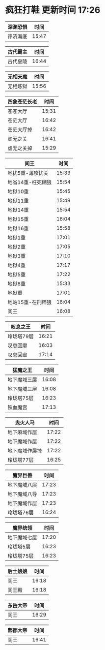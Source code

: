 # 疯狂打鞋 更新时间 17:26

| 深渊恐惧   | 时间    |
|--------|-------|
| 评济海底 | 15:47 |

| 古代霸主   | 时间    |
|--------|-------|
| 古代皇陵 | 16:44 |

| 无相天魔   | 时间    |
|--------|-------|
| 无相炼狱 | 15:56 |

| 四象苍茫长老   | 时间    |
|--------|-------|
| 苍苍大厅 | 15:31 |
| 苍茫大厅 | 16:42 |
| 苍茫大厅掉 | 16:42 |
| 虚无之关 | 16:41 |
| 虚无之关掉 | 15:29 |

| 间王   | 时间    |
|--------|-------|
| 地扰5重-薄攻忧关 | 15:33 |
| 地省14重-枉死糊狼 | 15:54 |
| 地狱10重 | 15:45 |
| 地狱11重 | 15:49 |
| 地狱14重 | 15:54 |
| 地狱15重 | 16:04 |
| 地狱16重 | 15:58 |
| 地狱1重 | 17:01 |
| 地狱2重 | 17:05 |
| 地狱3重 | 17:10 |
| 地狱4重 | 17:17 |
| 地狱5重 | 17:22 |
| 地狱8重 | 15:33 |
| 地狱重 | 17:01 |
| 地站15重-在刑粹狼 | 16:04 |
| 阎王 | 16:08 |

| 叹息之王   | 时间    |
|--------|-------|
| 玲珑塔79层 | 16:21 |
| 叹息回廓 | 16:03 |
| 叹息回廊 | 17:14 |

| 猛魔之王   | 时间    |
|--------|-------|
| 地下魔域三层 | 16:08 |
| 地下魔域三屋 | 16:08 |
| 玲珑塔75层 | 16:23 |
| 铁血魔宫 | 17:13 |

| 鬼火人马   | 时间    |
|--------|-------|
| 地下麻域作层 | 17:22 |
| 地下魔域作层 | 17:22 |
| 地下魔域作层掉 | 17:22 |
| 玲珑塔77层 | 16:25 |

| 魔界巨兽   | 时间    |
|--------|-------|
| 地下魔域八层 | 17:23 |
| 地下魔域八导 | 17:23 |
| 地下魔域作层 | 17:23 |
| 玲珑塔76层 | 16:24 |

| 魔界统领   | 时间    |
|--------|-------|
| 地下魔域七层 | 17:20 |
| 玲珑塔5层 | 16:23 |
| 玲珑塔75层 | 16:23 |

| 后土娘娘   | 时间    |
|--------|-------|
| 阎王 | 16:18 |
| 阎王殿 | 16:18 |

| 东岳大帝   | 时间    |
|--------|-------|
| 阎王 | 16:29 |

| 酆都大帝   | 时间    |
|--------|-------|
| 阎王 | 16:41 |